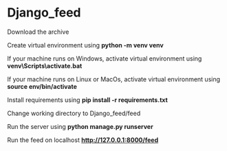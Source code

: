 # Django_feed

Download the archive

Create virtual environment using **python -m venv venv**

If your machine runs on Windows, activate virtual environment using **venv\Scripts\activate.bat**

If your machine runs on Linux or MacOs, activate virtual environment using **source env/bin/activate**

Install requirements using **pip install -r requirements.txt**

Change working directory to Django_feed/feed

Run the server using **python manage.py runserver**

Run the feed on localhost **http://127.0.0.1:8000/feed**
